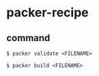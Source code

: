 # packer-recipe

## command

```
$ packer validate <FILENAME>
```

```
$ packer build <FILENAME>
```

